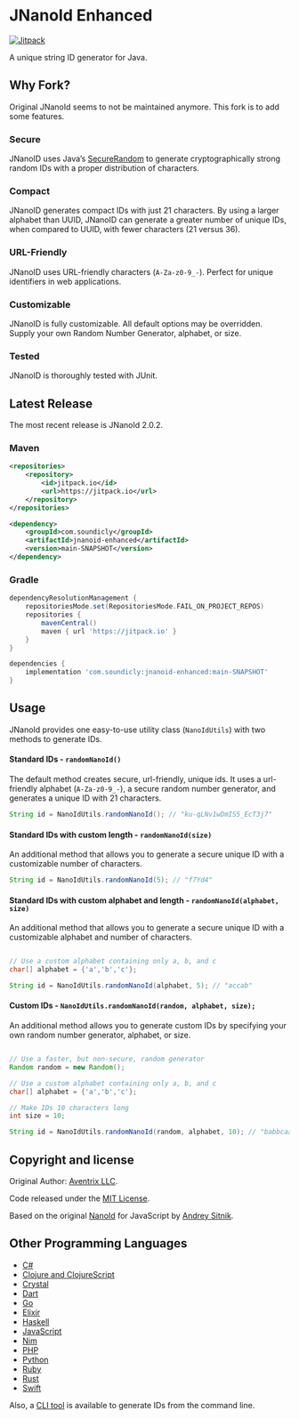 # JNanoId Enhanced
[![Jitpack](https://jitpack.io/v/Soundicly/jnanoid-enhanced.svg)](https://jitpack.io/#Soundicly/jnanoid-enhanced)

A unique string ID generator for Java. 

## Why Fork?
Original JNanoId seems to not be maintained anymore. This fork is to add some features.

### Secure
JNanoID uses Java’s [SecureRandom](https://docs.oracle.com/javase/7/docs/api/java/security/SecureRandom.html) to generate cryptographically strong random IDs with a proper distribution of characters.

### Compact
JNanoID generates compact IDs with just 21 characters. By using a larger alphabet than UUID, JNanoID can generate a greater number of unique IDs, when compared to UUID, with fewer characters (21 versus 36).

### URL-Friendly
JNanoID uses URL-friendly characters (`A-Za-z0-9_-`). Perfect for unique identifiers in web applications.

### Customizable
JNanoID is fully customizable. All default options may be overridden. Supply your own Random Number Generator, alphabet, or size.

### Tested
JNanoID is thoroughly tested with JUnit.

## Latest Release

The most recent release is JNanoId 2.0.2.

### Maven

```xml
<repositories>
    <repository>
        <id>jitpack.io</id>
        <url>https://jitpack.io</url>
    </repository>
</repositories>

<dependency>
    <groupId>com.soundicly</groupId>
    <artifactId>jnanoid-enhanced</artifactId>
    <version>main-SNAPSHOT</version>
</dependency>
```

### Gradle

```groovy
dependencyResolutionManagement {
    repositoriesMode.set(RepositoriesMode.FAIL_ON_PROJECT_REPOS)
    repositories {
        mavenCentral()
        maven { url 'https://jitpack.io' }
    }
}

dependencies {
    implementation 'com.soundicly:jnanoid-enhanced:main-SNAPSHOT'
}
```

## Usage

JNanoId provides one easy-to-use utility class (`NanoIdUtils`) with two methods to generate IDs.

#### Standard IDs - `randomNanoId()`

The default method creates secure, url-friendly, unique ids. It uses a url-friendly alphabet (`A-Za-z0-9_-`), a secure random number generator, and generates a unique ID with 21 characters.

```java
String id = NanoIdUtils.randomNanoId(); // "ku-qLNv1wDmIS5_EcT3j7"
```

#### Standard IDs with custom length - `randomNanoId(size)`

An additional method that allows you to generate a secure unique ID with a customizable number of characters.

```java
String id = NanoIdUtils.randomNanoId(5); // "f7Yd4"
```

#### Standard IDs with custom alphabet and length - `randomNanoId(alphabet, size)`

An additional method that allows you to generate a secure unique ID with a customizable alphabet and number of characters.

```java

// Use a custom alphabet containing only a, b, and c
char[] alphabet = {'a','b','c'};

String id = NanoIdUtils.randomNanoId(alphabet, 5); // "accab"
```


#### Custom IDs - `NanoIdUtils.randomNanoId(random, alphabet, size);`

An additional method allows you to generate custom IDs by specifying your own random number generator, alphabet, or size.

```java

// Use a faster, but non-secure, random generator
Random random = new Random();

// Use a custom alphabet containing only a, b, and c
char[] alphabet = {'a','b','c'};

// Make IDs 10 characters long
int size = 10;

String id = NanoIdUtils.randomNanoId(random, alphabet, 10); // "babbcaabcb"
```

## Copyright and license

Original Author: [Aventrix LLC](https://www.aventrix.com). 

Code released under the [MIT License](https://github.com/aventrix/jnanoid/blob/master/LICENSE).

Based on the original [NanoId](https://github.com/ai/nanoid) for JavaScript by [Andrey Sitnik](https://github.com/ai/).

## Other Programming Languages

* [C#](https://github.com/codeyu/nanoid-net)
* [Clojure and ClojureScript](https://github.com/zelark/nano-id)
* [Crystal](https://github.com/mamantoha/nanoid.cr)
* [Dart](https://github.com/pd4d10/nanoid)
* [Go](https://github.com/matoous/go-nanoid)
* [Elixir](https://github.com/railsmechanic/nanoid)
* [Haskell](https://github.com/4e6/nanoid-hs)
* [JavaScript](https://github.com/ai/nanoid)
* [Nim](https://github.com/icyphox/nanoid.nim)
* [PHP](https://github.com/hidehalo/nanoid-php)
* [Python](https://github.com/puyuan/py-nanoid)
* [Ruby](https://github.com/radeno/nanoid.rb)
* [Rust](https://github.com/nikolay-govorov/nanoid)
* [Swift](https://github.com/antiflasher/NanoID)

Also, a [CLI tool] is available to generate IDs from the command line.

[CLI tool]: https://github.com/twhitbeck/nanoid-cli
